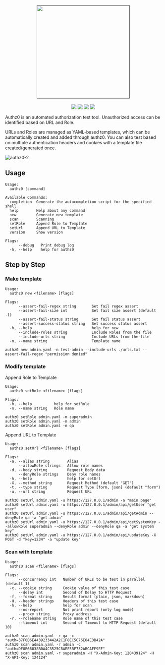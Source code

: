 <h1 align="center">
  <br>
  <a href=""><img src="https://user-images.githubusercontent.com/13212227/149369752-8b344201-ebc4-43b2-8d64-b1229a5ee4c2.png" alt="" width="300px;"></a>
</h1>
<p align="center">
  <a href=""><img src="https://img.shields.io/badge/contributions-welcome-brightgreen.svg?style=flat"></a>
  <a href="https://goreportcard.com/report/github.com/hahwul/authz0"><img src="https://goreportcard.com/badge/github.com/hahwul/authz0"></a>
  <a href="https://github.com/hahwul/authz0/actions/workflows/go.yml"><img src="https://github.com/hahwul/authz0/actions/workflows/go.yml/badge.svg"></a>
  <a href="https://twitter.com/intent/follow?screen_name=hahwul"><img src="https://img.shields.io/twitter/follow/hahwul?style=flat&logo=twitter"></a>
</p>


Authz0 is an automated authorization test tool. Unauthorized access can be identified based on URL and Role. 

URLs and Roles are managed as YAML-based templates, which can be automatically created and added through authz0. You can also test based on multiple authentication headers and cookies with a template file created/generated once.

![authz0-2](https://user-images.githubusercontent.com/13212227/149650143-a34d8826-f272-4aca-b9a7-323de268cd52.jpg)

## Usage
```
Usage:
  authz0 [command]

Available Commands:
  completion  Generate the autocompletion script for the specified shell
  help        Help about any command
  new         Generate new template
  scan        Scanning
  setRole     Append Role to Template
  setUrl      Append URL to Template
  version     Show version

Flags:
      --debug   Print debug log
  -h, --help    help for authz0
```

## Step by Step

### Make template

```
Usage:
  authz0 new <filename> [flags]

Flags:
      --assert-fail-regex string       Set fail regex assert
      --assert-fail-size int           Set fail size assert (default -1)
      --assert-fail-status string      Set fail status assert
      --assert-success-status string   Set success status assert
  -h, --help                           help for new
      --include-roles string           Include Roles from the file
      --include-urls string            Include URLs from the file
  -n, --name string                    Template name
```

```
authz0 new admin.yaml -n test-admin --include-urls ./urls.txt --assert-fail-regex "permission denied"
```

### Modify template

Append Role to Template

```
Usage:
  authz0 setRole <filename> [flags]

Flags:
  -h, --help          help for setRole
  -n, --name string   Role name
```

```
authz0 setRole admin.yaml -n superadmin
authz0 setRole admin.yaml -n admin
authz0 setRole admin.yaml -n qa
```

Append URL to Template

```
Usage:
  authz0 setUrl <filename> [flags]

Flags:
  -a, --alias string        Alias
      --allowRole strings   Allow role names
  -d, --body string         Request Body data
      --denyRole strings    Deny role names
  -h, --help                help for setUrl
  -X, --method string       Request Method (default "GET")
  -t, --type string         Request Type [form, json] (default "form")
  -u, --url string          Request URL
```

```
authz0 setUrl admin.yaml -u https://127.0.0.1/admin -a "main page"
authz0 setUrl admin.yaml -u https://127.0.0.1/admin/api/getUser "get user"
authz0 setUrl admin.yaml -u https://127.0.0.1/admin/api/getAdmin --denyRole qa -a "get admin"
authz0 setUrl admin.yaml -u https://127.0.0.1/admin/api/getSystemKey --allowRole superadmin --denyRole admin --denyRole qa -a "get system key"
authz0 setUrl admin.yaml -u https://127.0.0.1/admin/api/updateKey -X POST -d "key=1234" -a "update key"
```

### Scan with template

```
Usage:
  authz0 scan <filename> [flags]

Flags:
      --concurrency int   Number of URLs to be test in parallel (default 1)
  -c, --cookie string     Cookie value of this test case
      --delay int         Second of Delay to HTTP Request
  -f, --format string     Result format (plain, json, markdown)
  -H, --header strings    Headers of this test case
  -h, --help              help for scan
      --no-report         Not print report (only log mode)
      --proxy string      Proxy address
  -r, --rolename string   Role name of this test case
      --timeout int       Second of Timeout to HTTP Request (default 10)
```

```
authz0 scan admin.yaml -r qa -c "auth=37F0B6E4439233442A2C1F8EC5C76E64E3B42A"
authz0 scan admin.yaml -r admin -c "auth=DF0B66038B0A4C3525CBAEF5BF732ABCAFF9EF"
authz0 scan admin.yaml -r superadmin -H "X-Admin-Key: 120439124" -H "X-API-Key: 124124"
```
